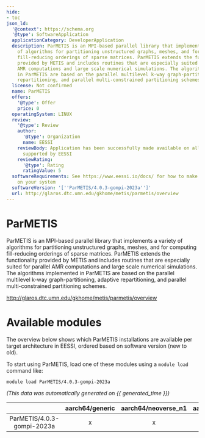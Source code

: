 ```yaml
---
hide:
- toc
json_ld:
  '@context': https://schema.org
  '@type': SoftwareApplication
  applicationCategory: DeveloperApplication
  description: ParMETIS is an MPI-based parallel library that implements a variety
    of algorithms for partitioning unstructured graphs, meshes, and for computing
    fill-reducing orderings of sparse matrices. ParMETIS extends the functionality
    provided by METIS and includes routines that are especially suited for parallel
    AMR computations and large scale numerical simulations. The algorithms implemented
    in ParMETIS are based on the parallel multilevel k-way graph-partitioning, adaptive
    repartitioning, and parallel multi-constrained partitioning schemes.
  license: Not confirmed
  name: ParMETIS
  offers:
    '@type': Offer
    price: 0
  operatingSystem: LINUX
  review:
    '@type': Review
    author:
      '@type': Organization
      name: EESSI
    reviewBody: Application has been successfully made available on all architectures
      supported by EESSI
    reviewRating:
      '@type': Rating
      ratingValue: 5
  softwareRequirements: See https://www.eessi.io/docs/ for how to make EESSI available
    on your system
  softwareVersion: '[''ParMETIS/4.0.3-gompi-2023a'']'
  url: http://glaros.dtc.umn.edu/gkhome/metis/parmetis/overview
---
```


ParMETIS
========


ParMETIS is an MPI-based parallel library that implements a variety of algorithms for partitioning unstructured graphs, meshes, and for computing fill-reducing orderings of sparse matrices. ParMETIS extends the functionality provided by METIS and includes routines that are especially suited for parallel AMR computations and large scale numerical simulations. The algorithms implemented in ParMETIS are based on the parallel multilevel k-way graph-partitioning, adaptive repartitioning, and parallel multi-constrained partitioning schemes.

http://glaros.dtc.umn.edu/gkhome/metis/parmetis/overview
# Available modules


The overview below shows which ParMETIS installations are available per target architecture in EESSI, ordered based on software version (new to old).

To start using ParMETIS, load one of these modules using a `module load` command like:

```shell
module load ParMETIS/4.0.3-gompi-2023a
```

*(This data was automatically generated on {{ generated_time }})*  

| |aarch64/generic|aarch64/neoverse_n1|aarch64/neoverse_v1|x86_64/generic|x86_64/amd/zen2|x86_64/amd/zen3|x86_64/amd/zen4|x86_64/intel/haswell|x86_64/intel/skylake_avx512|
| :---: | :---: | :---: | :---: | :---: | :---: | :---: | :---: | :---: | :---: |
|ParMETIS/4.0.3-gompi-2023a|x|x|x|x|x|x|x|x|x|
